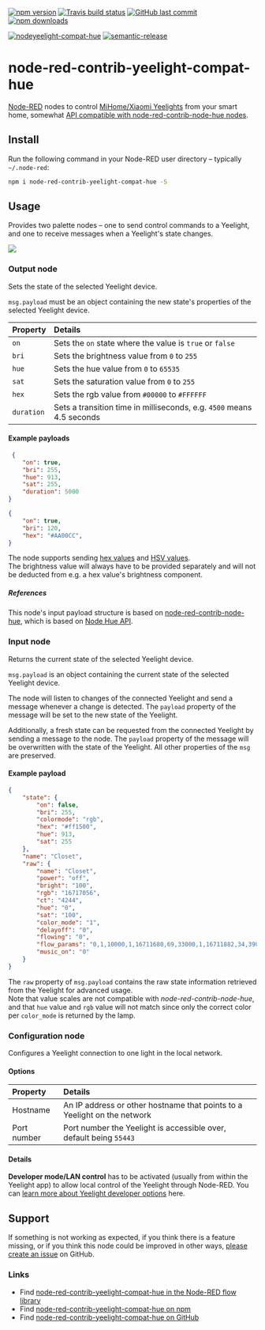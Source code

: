[![npm version](https://img.shields.io/npm/v/node-red-contrib-yeelight-compat-hue.svg)](https://www.npmjs.com/package/node-red-contrib-yeelight-compat-hue)
[![Travis build status](https://img.shields.io/travis/mattmattmatt/node-red-contrib-yeelight-compat-hue/master.svg)](https://travis-ci.org/mattmattmatt/node-red-contrib-yeelight-compat-hue)
[![GitHub last commit](https://img.shields.io/github/last-commit/mattmattmatt/node-red-contrib-yeelight-compat-hue.svg)](https://github.com/mattmattmatt/node-red-contrib-yeelight-compat-hue)
[![npm downloads](https://img.shields.io/npm/dt/node-red-contrib-yeelight-compat-hue.svg)](https://www.npmjs.com/package/node-red-contrib-yeelight-compat-hue)

[![nodeyeelight-compat-hue](https://img.shields.io/badge/Node--RED-yeelight--compat--hue-ee0077.svg)](https://flows.nodered.org/node/node-red-contrib-yeelight-compat-hue)
[![semantic-release](https://img.shields.io/badge/%20%20%F0%9F%93%A6%F0%9F%9A%80-semantic--release-e10079.svg)](https://github.com/semantic-release/semantic-release)

# node-red-contrib-yeelight-compat-hue

[Node-RED](http://nodered.org) nodes to control [MiHome/Xiaomi Yeelights](https://www.yeelight.com/) from your smart home, somewhat [API compatible with node-red-contrib-node-hue nodes](https://github.com/jdomeij/node-red-contrib-node-hue#input-node).

## Install

Run the following command in your Node-RED user directory – typically `~/.node-red`:

```bash
npm i node-red-contrib-yeelight-compat-hue -S
```

## Usage

Provides two palette nodes – one to send control commands to a Yeelight, and one to receive messages when a Yeelight's state changes.

![](https://github.com/mattmattmatt/node-red-contrib-yeelight-compat-hue/blob/master/tooling/nodes.png?raw=true)

### Output node

Sets the state of the selected Yeelight device.

`msg.payload` must be an object containing the new state's properties of the selected Yeelight device.

| Property | Details |
| :---| :---|
| `on`   | Sets the `on` state where the value is `true` or `false`|
| `bri`   | Sets the brightness value from `0` to `255` |
| `hue` | Sets the hue value from `0` to `65535` |
| `sat`  | Sets the saturation value from `0` to `255`  |
| `hex`  | Sets the rgb value from `#00000` to `#FFFFFF`   |
| `duration` | Sets a transition time in milliseconds, e.g. `4500` means 4.5 seconds |

#### Example payloads

```JSON
 {
    "on": true,
    "bri": 255,
    "hue": 913,
    "sat": 255,
    "duration": 5000
}
```
```JSON
{
    "on": true,
    "bri": 120,
    "hex": "#AA00CC",
}
```
The node supports sending [hex values](http://htmlcolorcodes.com/) and [HSV values](https://alloyui.com/examples/color-picker/hsv).  
The brightness value will always have to be provided separately and will not be deducted from e.g. a hex value's brightness component.


##### References
This node's input payload structure is based on [node-red-contrib-node-hue](https://github.com/jdomeij/node-red-contrib-node-hue#input-node), which is based on [Node Hue API](https://github.com/peter-murray/node-hue-api#lightstate-options).

### Input node

Returns the current state of the selected Yeelight device.

`msg.payload` is an object containing the current state of the selected Yeelight device.

The node will listen to changes of the connected Yeelight and send a message whenever a change is detected. The `payload` property of the message will be set to the new state of the Yeelight.

Additionally, a fresh state can be requested from the connected Yeelight by sending a message to the node. The `payload` property of the message will be overwritten with the state of the Yeelight. All other properties of the `msg` are preserved.

#### Example payload
```JSON
{
    "state": {
        "on": false,
        "bri": 255,
        "colormode": "rgb",
        "hex": "#ff1500",
        "hue": 913,
        "sat": 255
    },
    "name": "Closet",
    "raw": {
        "name": "Closet",
        "power": "off",
        "bright": "100",
        "rgb": "16717056",
        "ct": "4244",
        "hue": "0",
        "sat": "100",
        "color_mode": "1",
        "delayoff": "0",
        "flowing": "0",
        "flow_params": "0,1,10000,1,16711680,69,33000,1,16711882,34,39000,1,16744704,17,34000,1,16711680,61",
        "music_on": "0"
    }
}
```

The `raw` property of `msg.payload` contains the raw state information retrieved from the Yeelight for advanced usage.  
Note that value scales are not compatible with _node-red-contrib-node-hue_, and that `hue` value and `rgb` value will not match since only the correct color per `color_mode` is returned by the lamp.

### Configuration node

Configures a Yeelight connection to one light in the local network.

#### Options

| Property | Details |
| :--- | :--- |
| Hostname | An IP address or other hostname that points to a Yeelight on the network |
| Port number | Port number the Yeelight is accessible over, default being `55443` |

#### Details
**Developer mode/LAN control** has to be activated (usually from within the Yeelight app) to allow local control of the Yeelight through Node-RED. You can <a href="https://www.yeelight.com/en_US/developer" target="_blank">learn more about Yeelight developer options</a> here.

## Support
If something is not working as expected, if you think there is a feature missing, or if you think this node could be improved in other ways, [please create an issue](https://github.com/mattmattmatt/node-red-contrib-yeelight-compat-hue/issues) on GitHub.

### Links

 - Find [node-red-contrib-yeelight-compat-hue in the Node-RED flow library](https://flows.nodered.org/node/node-red-contrib-yeelight-compat-hue)
 - Find  [node-red-contrib-yeelight-compat-hue on npm](https://www.npmjs.com/package/node-red-contrib-yeelight-compat-hue)
 - Find [node-red-contrib-yeelight-compat-hue on GitHub](https://github.com/mattmattmatt/node-red-contrib-yeelight-compat-hue)
